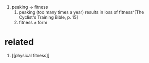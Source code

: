 1. peaking → fitness
	1. peaking (too many times a year) results in loss of fitness^[The Cyclist's Training Bible, p. 15]
	2. fitness ≠ form

# related
1. [[physical fitness]]